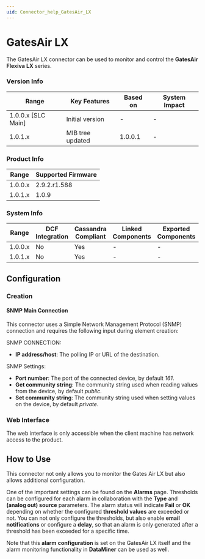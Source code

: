 ```yaml
---
uid: Connector_help_GatesAir_LX
---
```


# GatesAir LX

The GatesAir LX connector can be used to monitor and control the **GatesAir** **Flexiva** **LX** series.

### Version Info

| Range                | Key Features     | Based on     | System Impact     |
|----------------------|------------------|--------------|-------------------|
| 1.0.0.x [SLC Main]   | Initial version  | -            | -                 |
| 1.0.1.x              | MIB tree updated | 1.0.0.1      | -                 |

### Product Info

| Range     | Supported Firmware     |
|-----------|------------------------|
| 1.0.0.x   | 2.9.2.r1.588           |
| 1.0.1.x   | 1.0.9                  |

### System Info

| Range     | DCF Integration     | Cassandra Compliant     | Linked Components     | Exported Components     |
|-----------|---------------------|-------------------------|-----------------------|-------------------------|
| 1.0.0.x   | No                  | Yes                     | -                     | -                       |
| 1.0.1.x   | No                  | Yes                     | -                     | -                       |

## Configuration

### Creation

#### SNMP Main Connection

This connector uses a Simple Network Management Protocol (SNMP) connection and requires the following input during element creation:

SNMP CONNECTION:

- **IP address/host**: The polling IP or URL of the destination.

SNMP Settings:

- **Port number**: The port of the connected device, by default *161*.
- **Get community string**: The community string used when reading values from the device, by default *public*.
- **Set community string**: The community string used when setting values on the device, by default *private*.

### Web Interface

The web interface is only accessible when the client machine has network access to the product.

## How to Use

This connector not only allows you to monitor the Gates Air LX but also allows additional configuration.

One of the important settings can be found on the **Alarms** page. Thresholds can be configured for each alarm in collaboration with the **Type** and **(analog out) source** parameters. The alarm status will indicate **Fail** or **OK** depending on whether the configured **threshold values** are exceeded or not. You can not only configure the thresholds, but also enable **email** **notifications** or configure a **delay**, so that an alarm is only generated after a threshold has been exceeded for a specific time.

Note that this **alarm** **configuration** is set on the GatesAir LX itself and the alarm monitoring functionality in **DataMiner** can be used as well.
